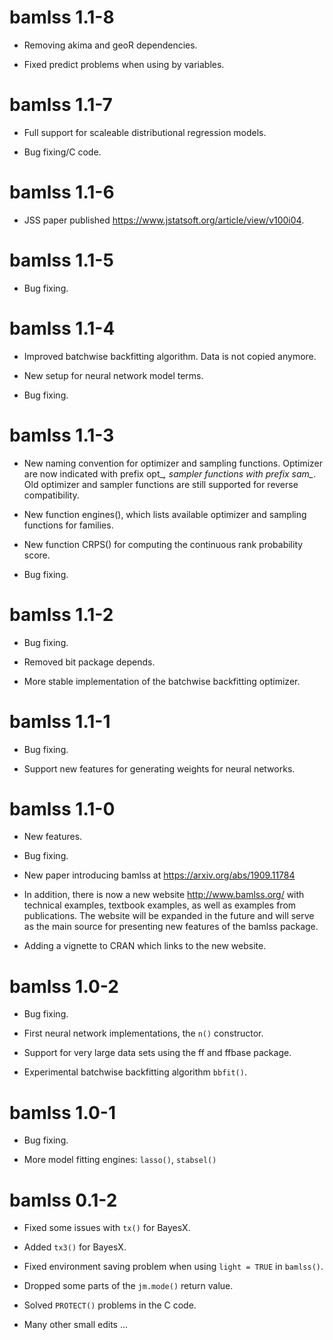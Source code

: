 # bamlss 1.1-8

* Removing akima and geoR dependencies.

* Fixed predict problems when using by variables.

# bamlss 1.1-7

* Full support for scaleable distributional regression models.

* Bug fixing/C code.

# bamlss 1.1-6

* JSS paper published <https://www.jstatsoft.org/article/view/v100i04>.

# bamlss 1.1-5

* Bug fixing.

# bamlss 1.1-4

* Improved batchwise backfitting algorithm. Data is not copied anymore.

* New setup for neural network model terms.

* Bug fixing.

# bamlss 1.1-3

* New naming convention for optimizer and sampling functions.
  Optimizer are now indicated with prefix opt_*, sampler
  functions with prefix sam_*. Old optimizer and sampler
  functions are still supported for reverse compatibility.

* New function engines(), which lists available optimizer and sampling
  functions for families.

* New function CRPS() for computing the continuous rank probability score.

* Bug fixing.

# bamlss 1.1-2

* Bug fixing.

* Removed bit package depends.

* More stable implementation of the batchwise backfitting optimizer.

# bamlss 1.1-1

* Bug fixing.

* Support new features for generating weights for neural networks.

# bamlss 1.1-0

* New features.

* Bug fixing.

* New paper introducing bamlss at <https://arxiv.org/abs/1909.11784>

* In addition, there is now a new website <http://www.bamlss.org/> with technical examples, textbook
  examples, as well as examples from publications. The website will be expanded in the future and
  will serve as the main source for presenting new features of the bamlss package.

* Adding a vignette to CRAN which links to the new website.


# bamlss 1.0-2

* Bug fixing.

* First neural network implementations, the `n()` constructor.

* Support for very large data sets using the ff and ffbase package.

* Experimental batchwise backfitting algorithm `bbfit()`.


# bamlss 1.0-1

* Bug fixing.

* More model fitting engines: `lasso()`, `stabsel()`


# bamlss 0.1-2

* Fixed some issues with `tx()` for BayesX.

* Added `tx3()` for BayesX.

* Fixed environment saving problem when using `light = TRUE` in `bamlss()`.

* Dropped some parts of the `jm.mode()` return value.

* Solved `PROTECT()` problems in the C code.

* Many other small edits ...
